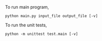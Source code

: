 To run main program, 

```
python main.py input_file output_file [-v]
```

To run the unit tests,

```
python -m unittest test.main [-v]
```